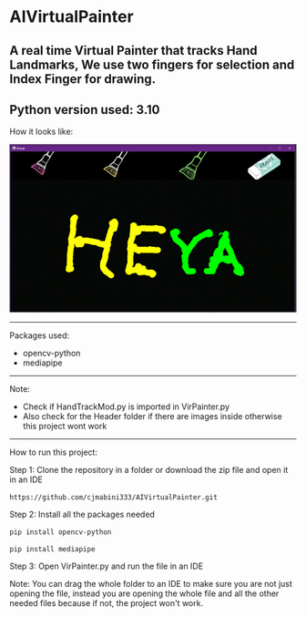 # AIVirtualPainter
A real time Virtual Painter that tracks Hand Landmarks, We use two fingers for selection and 
Index Finger for drawing. 
---

Python version used: 3.10
---
How it looks like:

![](https://github.com/cjmabini333/AIVirtualPainter/blob/master/images/previewvirtualpainter.png)

---
Packages used:

- opencv-python
- mediapipe
---

Note: 
- Check if HandTrackMod.py is imported in VirPainter.py
- Also check for the Header folder if there are images inside otherwise this project wont work
---

How to run this project:

Step 1: Clone the repository in a folder or download the zip file and open it in an IDE

```
https://github.com/cjmabini333/AIVirtualPainter.git
```

Step 2: Install all the packages needed

```
pip install opencv-python
```

```
pip install mediapipe
```

Step 3: Open VirPainter.py and run the file in an IDE
        
Note: You can drag the whole folder to an IDE to make sure you are not just opening 
      the file, instead you are opening the whole file and all the other needed files because if not, the project won't work. 
 


